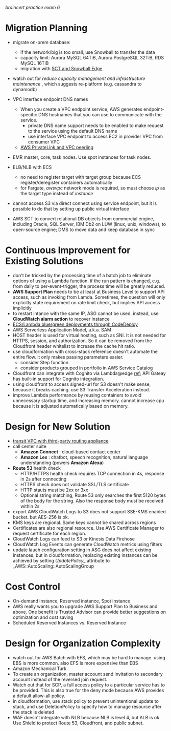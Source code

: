 _braincert practice exam 6_

# Migration Planning

- migrate on-prem database:
  - if the network/big is too small, use Snowball to transfer the data
  - capacity limit: Aurora MySQL 64TiB, Aurora PostgreSQL 32TiB, RDS MySQL 16TiB
  - migration with [SCT and Snowball Edge](https://docs.aws.amazon.com/dms/latest/userguide/CHAP_LargeDBs.html)
- watch out for _reduce capacity management and infrastructure maintenance_ , which suggests re-platform (e.g. cassandra to dynamodb)
- VPC interface endpoint DNS names
  - When you create a VPC endpoint service, AWS generates endpoint-specific DNS hostnames that you can use to communicate with the service.
    - private DNS name support needs to be enabled to make request to the service using the default DNS name
    - use interface VPC endpoint to access EC2 in provider VPC from consumer VPC
  - [AWS PrivateLink and VPC peeriing](https://docs.aws.amazon.com/vpc/latest/userguide/vpc-peer-region-example.html)

- EMR master, core, task nodes. Use spot instances for task nodes.
- ELB/NLB with ECS
  - no need to register target with target group because ECS register/deregister containers automatically
  - for Fargate, _awsvpc_ network mode is required, so must choose _ip_ as the target type instead of _instance_
- cannot access S3 via direct connect using service endpoint, but it is possible to do that by setting up public virtual interface
- AWS SCT to convert relational DB objects from commercial engine, including Oracle, SQL Server, IBM Db2 on LUW (linux, unix, windows), to open-source engine; DMS to move data and keep database in sync


# Continuous Improvement for Existing Solutions

- don't be tricked by the processing time of a batch job to eliminate options of using a Lambda function. if the run pattern is changed, e.g. from daily to per-event-trigger, the process time will be greatly reduced. 
- __AWS Support Plan__ needs to be at least at Business Level to support API access, such as invoking from Lamda. Sometimes, the question will only explicitly state requirement on rate limit check, but implies API access implicitly
- to restart intance with the same IP, ASG cannot be used. instead, use __CloudWatch alarm action__ to recover instance
- [ECS/Lambda blue/green deployments through CodeDeploy](https://docs.aws.amazon.com/serverless-application-model/latest/developerguide/automating-updates-to-serverless-apps.html)
- AWS Serverless Application Model, a.k.a. SAM
- HOST header is used for virtual hosting, such as SNI. It is not needed for HTTPS, session, and authorization. So it can be removed from the Cloudfront header whitelist to increase the cache hit ratio.
- use cloudformation with cross-stack reference doesn't automate the entire flow. it only makes passing parameters easier.
  - consider Step function
  - consider products grouped in portfolio in AWS Service Catalog
- Cloudfront can integrate with Cognito via Lambda@edge [ref](https://aws.amazon.com/blogs/networking-and-content-delivery/authorizationedge-using-cookies-protect-your-amazon-cloudfront-content-from-being-downloaded-by-unauthenticated-users/); API Gateay has built-in support for Cognito integration.
- using cloudfront to access signed-url for S3 doesn't make sense, because it breaks caching. use S3 Transfer Acceleration instead.
- improve Lambda performance by reusing containers to avoid unnecessary startup time, and increasing memory. cannot increase cpu because it is adjusted automatically based on memory.


# Design for New Solution

- [transit VPC with third-party routing appliance](https://aws.amazon.com/marketplace/solutions/infrastructure-software/transit-VPC)
- call center suite
  - __Amazon Connect__ : cloud-based contact center
  - __Amazon Lex__ : chatbot, speech recognition, natural language understanding (powers __Amazon Alexa__)
- __Route 53__ health check
  - HTTP/HTTPS health check requires TCP connection in 4s, response in 2s after connecting
  - HTTPS check does not validate SSL/TLS certificate
  - HTTP stauts must be 2xx or 3xx
  - Optional string matching, Route 53 only searches the first 5120 bytes of the body for the string. Also the response body must be received within 2s 
- export AWS CloudWatch Logs to S3 does not support SSE-KMS enabled bucket. but AES-256 is ok.
- KMS keys are regional. Same keys cannot be shared across regions
- Certificates are also regional resource. Use AWS Certificate Manager to request certificate for each region.
- CloudWatch Logs can feed to S3 or Kinesis Data Firehose
- CloudWatch Log Events can generate CloudWatch metrics using filters
- update lauch configuration setting in ASG does not affect existing instances. but in cloudformation, replacing existing instances can be achieved by setting _UpdatePolicy__ attribute to _AWS::AutoScaling::AutoScalingGroup

  
  
# Cost Control

- On-demand instance, Reserved instance, Spot instance
- AWS really wants you to upgrade AWS Support Plan to Business and above. One benefit is Trusted Advisor can provide better suggestions on optimization and cost saving
- Scheduled Reserved Instances vs. Reserved Instance


# Design for Organization Complexity

- watch out for AWS Batch with EFS, which may be hard to manage. using EBS is more common. also EFS is more expensive than EBS
- Amazon Mechanical Turk
- To create an organization, master account send invitation to secondary account instead of the reversed join request.
- Watch out that for SCP, a full access policy to a particular service has to be provided. This is also true for the deny mode because AWS provides a default allow-all policy.
- in cloudformation, use stack policy to prevent unintentional update to stack, and use DeletionPolicy to specify how to manage resource after the stack is deleted
- WAF doesn't integrate with NLB because NLB is level 4, but ALB is ok. Use Shield to protect Route 53, Cloudfront, and public subnet.




